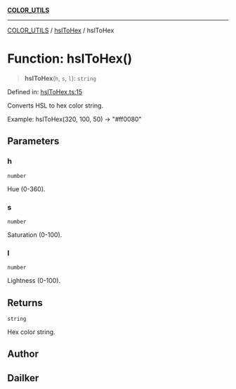 [**COLOR_UTILS**](../../README.md)

***

[COLOR_UTILS](../../README.md) / [hslToHex](../README.md) / hslToHex

# Function: hslToHex()

> **hslToHex**(`h`, `s`, `l`): `string`

Defined in: [hslToHex.ts:15](https://github.com/dailker/everyutil/blob/2c6c8c707de5d4a5d228d272d2d21855929838e2/src/color/hslToHex.ts#L15)

Converts HSL to hex color string.

Example: hslToHex(320, 100, 50) → "#ff0080"

## Parameters

### h

`number`

Hue (0-360).

### s

`number`

Saturation (0-100).

### l

`number`

Lightness (0-100).

## Returns

`string`

Hex color string.

## Author

## Dailker
